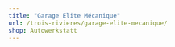 ```yaml
---
title: "Garage Elite Mécanique"
url: /trois-rivieres/garage-elite-mecanique/
shop: Autowerkstatt
---
```

